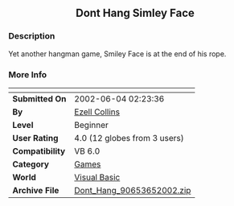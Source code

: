﻿<div align="center">

## Dont Hang Simley Face


</div>

### Description

Yet another hangman game, Smiley Face is at the end of his rope.
 
### More Info
 


<span>             |<span>
---                |---
**Submitted On**   |2002-06-04 02:23:36
**By**             |[Ezell Collins](https://github.com/Planet-Source-Code/PSCIndex/blob/master/ByAuthor/ezell-collins.md)
**Level**          |Beginner
**User Rating**    |4.0 (12 globes from 3 users)
**Compatibility**  |VB 6\.0
**Category**       |[Games](https://github.com/Planet-Source-Code/PSCIndex/blob/master/ByCategory/games__1-38.md)
**World**          |[Visual Basic](https://github.com/Planet-Source-Code/PSCIndex/blob/master/ByWorld/visual-basic.md)
**Archive File**   |[Dont\_Hang\_90653652002\.zip](https://github.com/Planet-Source-Code/ezell-collins-dont-hang-simley-face__1-35503/archive/master.zip)









